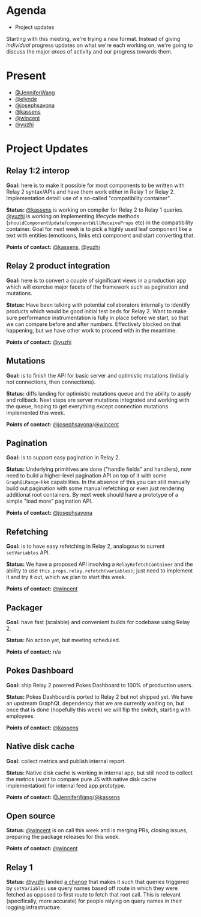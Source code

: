 # Agenda

* Project updates

Starting with this meeting, we're trying a new format. Instead of giving *individual* progress updates on what we're each working on, we're going to discuss the major *areas* of activity and our progress towards them.

# Present

* [@JenniferWang](https://github.com/JenniferWang)
* [@elynde](https://github.com/elynde)
* [@josephsavona](https://github.com/josephsavona)
* [@kassens](https://github.com/kassens)
* [@wincent](https://github.com/wincent)
* [@yuzhi](https://github.com/yuzhi)

# Project Updates

## Relay 1:2 interop

**Goal:** here is to make it possible for most components to be written with Relay 2 syntax/APIs and have them work either in Relay 1 or Relay 2. Implementation detail: use of a so-called "compatibility container".

**Status:** [@kassens](https://github.com/kassens) is working on compiler for Relay 2 to Relay 1 queries. [@yuzhi](https://github.com/yuzhi) is working on implementing lifecycle methods (`shouldComponentUpdate`/`componentWillReceiveProps` etc) in the compatibility container. Goal for next week is to pick a highly used leaf component like a text with entities (emoticons, links etc) component and start converting that.

**Points of contact:** [@kassens](https://github.com/kassens), [@yuzhi](https://github.com/yuzhi)

## Relay 2 product integration

**Goal:** here is to convert a couple of significant views in a production app which will exercise major facets of the framework such as pagination and mutations.

**Status:** Have been talking with potential collaborators internally to identify products which would be good initial test beds for Relay 2. Want to make sure performance instrumentation is fully in place before we start, so that we can compare before and after numbers. Effectively blocked on that happening, but we have other work to proceed with in the meantime.

**Points of contact:** [@yuzhi](https://github.com/yuzhi)

## Mutations

**Goal:** is to finish the API for basic server and optimistic mutations (initially not connections, then connections).

**Status:** diffs landing for optimistic mutations queue and the ability to apply and rollback. Next steps are server mutations integrated and working with the queue, hoping to get everything except connection mutations implemented this week.

**Points of contact:** [@josephsavona](https://github.com/josephsavona)/[@wincent](https://github.com/wincent)

## Pagination

**Goal:** is to support easy pagination in Relay 2.

**Status:** Underlying primitives are done ("handle fields" and handlers), now need to build a higher-level pagination API on top of it with some `GraphQLRange`-like capabilities. In the absence of this you can still manually build out pagination with some manual refetching or even just rendering additional root containers. By next week should have a prototype of a simple "load more" pagination API.

**Points of contact:** [@josephsavona](https://github.com/josephsavona)

## Refetching

**Goal:** is to have easy refetching in Relay 2, analogous to current `setVariables` API.

**Status:** We have a proposed API involving a `RelayRefetchContainer` and the ability to use `this.props.relay.refetch(variables)`; just need to implement it and try it out, which we plan to start this week.

**Points of contact:** [@wincent](https://github.com/wincent)

## Packager

**Goal:** have fast (scalable) and convenient builds for codebase using Relay 2.

**Status:** No action yet, but meeting scheduled.

**Points of contact:** n/a

## Pokes Dashboard

**Goal:** ship Relay 2 powered Pokes Dashboard to 100% of production users.

**Status:** Pokes Dashboard is ported to Relay 2 but not shipped yet. We have an upstream GraphQL dependency that we are currently waiting on, but once that is done (hopefully this week) we will flip the switch, starting with employees.

**Points of contact:** [@kassens](https://github.com/kassens)

## Native disk cache

**Goal:** collect metrics and publish internal report.

**Status:** Native disk cache is working in internal app, but still need to collect the metrics (want to compare pure JS with native disk cache implementation) for internal feed app prototype.

**Points of contact:** [@JenniferWang](https://github.com/JenniferWang)/[@kassens](https://github.com/kassens)

## Open source

**Status:** [@wincent](https://github.com/wincent) is on call this week and is merging PRs, closing issues, preparing the package releases for this week.

**Points of contact:** [@wincent](https://github.com/wincent)

## Relay 1

**Status:** [@yuzhi](https://github.com/yuzhi) landed [a change](https://github.com/facebook/relay/commit/de95499215827667b301160588976f2d3355dee6) that makes it such that queries triggered by `setVariables` use query names based off route in which they were fetched as opposed to first route to fetch that root call. This is relevant (specifically, more accurate) for people relying on query names in their logging infrastructure.

